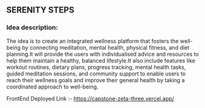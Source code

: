 ## SERENITY STEPS 

### Idea description:
 The idea is to create an integrated wellness platform that fosters the well-being by connecting meditation, mental health, physical fitness, and diet planning.It will provide the users with individualised advice and resources to help them maintain a healthy, balanced lifestyle.It also include features like workout routines, dietary plans, progress tracking, mental health tasks, guided meditation sessions, and community support to enable users to reach their wellness goals and improve their general health by taking a coordinated approach to well-being. 


FrontEnd Deployed Link :- https://capstone-zeta-three.vercel.app/
